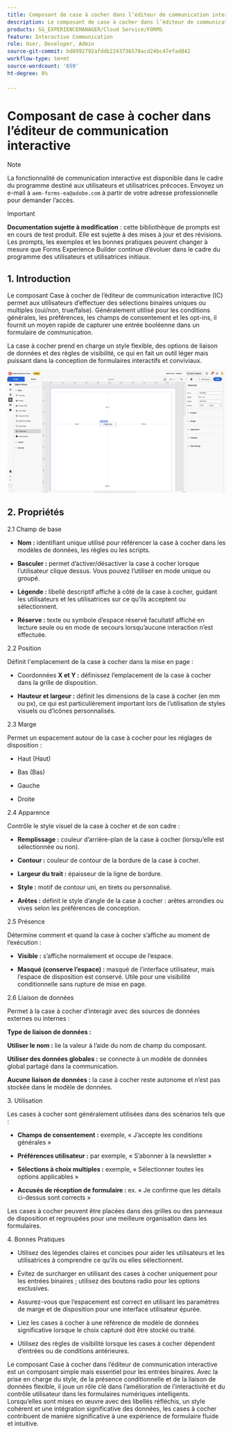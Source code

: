 ```yaml
---
title: Composant de case à cocher dans l’éditeur de communication interactive
description: Le composant de case à cocher dans l’éditeur de communication interactive d’AEM Forms permet aux utilisateurs d’effectuer des sélections binaires uniques ou multiples (oui/non, true/false).
products: SG_EXPERIENCEMANAGER/Cloud Service/FORMS
feature: Interactive Communication
role: User, Developer, Admin
source-git-commit: bd8992792afddb2243736578acd24bc47efad842
workflow-type: tm+mt
source-wordcount: '659'
ht-degree: 8%

---
```



# Composant de case à cocher dans l’éditeur de communication interactive

>[!NOTE]
>
> La fonctionnalité de communication interactive est disponible dans le cadre du programme destiné aux utilisateurs et utilisatrices précoces. Envoyez un e-mail à `aem-forms-ea@adobe.com` à partir de votre adresse professionnelle pour demander l’accès.

>[!IMPORTANT]
>
> **Documentation sujette à modification** : cette bibliothèque de prompts est en cours de test produit. Elle est sujette à des mises à jour et des révisions. Les prompts, les exemples et les bonnes pratiques peuvent changer à mesure que Forms Experience Builder continue d’évoluer dans le cadre du programme des utilisateurs et utilisatrices initiaux.

## &#x200B;1. Introduction

Le composant Case à cocher de l’éditeur de communication interactive (IC) permet aux utilisateurs d’effectuer des sélections binaires uniques ou multiples (oui/non, true/false). Généralement utilisé pour les conditions générales, les préférences, les champs de consentement et les opt-ins, il fournit un moyen rapide de capturer une entrée booléenne dans un formulaire de communication.

La case à cocher prend en charge un style flexible, des options de liaison de données et des règles de visibilité, ce qui en fait un outil léger mais puissant dans la conception de formulaires interactifs et conviviaux.

![Rechercher un document IC](/help/forms/interactive-communication/assets/checkbox.png)

## &#x200B;2. Propriétés

2.1 Champ de base

- **Nom :** identifiant unique utilisé pour référencer la case à cocher dans les modèles de données, les règles ou les scripts.

- **Basculer :** permet d’activer/désactiver la case à cocher lorsque l’utilisateur clique dessus. Vous pouvez l’utiliser en mode unique ou groupé.

- **Légende :** libellé descriptif affiché à côté de la case à cocher, guidant les utilisateurs et les utilisatrices sur ce qu’ils acceptent ou sélectionnent.

- **Réserve :** texte ou symbole d’espace réservé facultatif affiché en lecture seule ou en mode de secours lorsqu’aucune interaction n’est effectuée.

2.2 Position

Définit l&#39;emplacement de la case à cocher dans la mise en page :

- Coordonnées **X et Y :** définissez l’emplacement de la case à cocher dans la grille de disposition.

- **Hauteur et largeur :** définit les dimensions de la case à cocher (en mm ou px), ce qui est particulièrement important lors de l’utilisation de styles visuels ou d’icônes personnalisés.

2.3 Marge

Permet un espacement autour de la case à cocher pour les réglages de disposition :

- Haut (Haut)

- Bas (Bas)

- Gauche

- Droite

2.4 Apparence

Contrôle le style visuel de la case à cocher et de son cadre :

- **Remplissage :** couleur d’arrière-plan de la case à cocher (lorsqu’elle est sélectionnée ou non).

- **Contour :** couleur de contour de la bordure de la case à cocher.

- **Largeur du trait :** épaisseur de la ligne de bordure.

- **Style :** motif de contour uni, en tirets ou personnalisé.

- **Arêtes :** définit le style d’angle de la case à cocher : arêtes arrondies ou vives selon les préférences de conception.

2.5 Présence

Détermine comment et quand la case à cocher s’affiche au moment de l’exécution :

- **Visible :** s’affiche normalement et occupe de l’espace.

- **Masqué (conserve l’espace) :** masqué de l’interface utilisateur, mais l’espace de disposition est conservé. Utile pour une visibilité conditionnelle sans rupture de mise en page.

2.6 Liaison de données

Permet à la case à cocher d’interagir avec des sources de données externes ou internes :

**Type de liaison de données :**

**Utiliser le nom :** lie la valeur à l’aide du nom de champ du composant.

**Utiliser des données globales :** se connecte à un modèle de données global partagé dans la communication.

**Aucune liaison de données :** la case à cocher reste autonome et n’est pas stockée dans le modèle de données.

&#x200B;3. Utilisation

Les cases à cocher sont généralement utilisées dans des scénarios tels que :

- **Champs de consentement :** exemple, « J’accepte les conditions générales »

- **Préférences utilisateur :** par exemple, « S’abonner à la newsletter »

- **Sélections à choix multiples :** exemple, « Sélectionner toutes les options applicables »

- **Accusés de réception de formulaire :** ex. « Je confirme que les détails ci-dessus sont corrects »

Les cases à cocher peuvent être placées dans des grilles ou des panneaux de disposition et regroupées pour une meilleure organisation dans les formulaires.

&#x200B;4. Bonnes Pratiques

- Utilisez des légendes claires et concises pour aider les utilisateurs et les utilisatrices à comprendre ce qu’ils ou elles sélectionnent.

- Évitez de surcharger en utilisant des cases à cocher uniquement pour les entrées binaires ; utilisez des boutons radio pour les options exclusives.

- Assurez-vous que l’espacement est correct en utilisant les paramètres de marge et de disposition pour une interface utilisateur épurée.

- Liez les cases à cocher à une référence de modèle de données significative lorsque le choix capturé doit être stocké ou traité.

- Utilisez des règles de visibilité lorsque les cases à cocher dépendent d’entrées ou de conditions antérieures.

Le composant Case à cocher dans l’éditeur de communication interactive est un composant simple mais essentiel pour les entrées binaires. Avec la prise en charge du style, de la présence conditionnelle et de la liaison de données flexible, il joue un rôle clé dans l’amélioration de l’interactivité et du contrôle utilisateur dans les formulaires numériques intelligents. Lorsqu’elles sont mises en œuvre avec des libellés réfléchis, un style cohérent et une intégration significative des données, les cases à cocher contribuent de manière significative à une expérience de formulaire fluide et intuitive.


